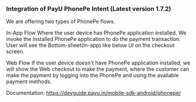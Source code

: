 ### Integration of PayU PhonePe Intent (Latest version 1.7.2)
We are offering two types of PhonePe flows.

In-App Flow
Where the user device has PhonePe application installed. We invoke the Installed PhonePe application to do the payment transaction. User will see the Bottom-sheet(In-app) like below UI on the checkout screen.

Web Flow
If the user device doesn't have PhonePe application installed, we will show the Web checkout to make the payment, where the customer can make the payment by logging into the PhonePe and using the available payment methods.

Documentation: 
https://devguide.payu.in/mobile-sdk-android/phonepe/

